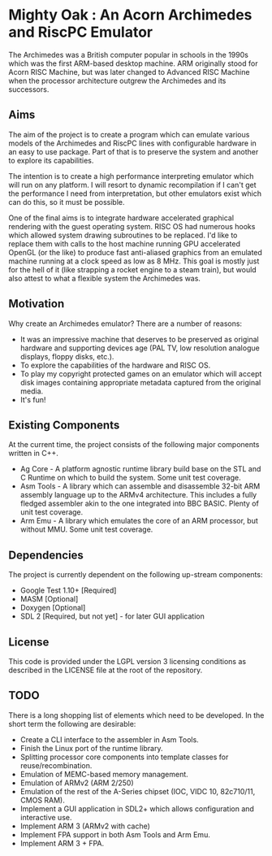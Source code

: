 # Mighty Oak : An Acorn Archimedes and RiscPC Emulator

The Archimedes was a British computer popular in schools in the 1990s which was the first ARM-based desktop machine. ARM originally stood for Acorn RISC Machine, but was later changed to Advanced RISC Machine when the processor architecture outgrew the Archimedes and its successors.

## Aims

The aim of the project is to create a program which can emulate various models of the Archimedes and RiscPC lines with configurable hardware in an easy to use package. Part of that is to preserve the system and another to explore its capabilities.

The intention is to create a high performance interpreting emulator which will run on any platform. I will resort to dynamic recompilation if I can't get the performance I need from interpretation, but other emulators exist which can do this, so it must be possible.

One of the final aims is to integrate hardware accelerated graphical rendering with the guest operating system. RISC OS had numerous hooks which allowed system drawing subroutines to be replaced. I'd like to replace them with calls to the host machine running GPU accelerated OpenGL (or the like) to produce fast anti-aliased graphics from an emulated machine running at a clock speed as low as 8 MHz. This goal is mostly just for the hell of it (like strapping a rocket engine to a steam train), but would also attest to what a flexible system the Archimedes was.

## Motivation

Why create an Archimedes emulator? There are a number of reasons:
* It was an impressive machine that deserves to be preserved as original hardware and supporting devices age (PAL TV, low resolution analogue displays, floppy disks, etc.).
* To explore the capabilities of the hardware and RISC OS.
* To play my copyright protected games on an emulator which will accept disk images containing appropriate metadata captured from the original media.
* It's fun!

## Existing Components

At the current time, the project consists of the following major components written in C++.
* Ag Core - A platform agnostic runtime library build base on the STL and C Runtime on which to build the system. Some unit test coverage.
* Asm Tools - A library which can assemble and disassemble 32-bit ARM assembly language up to the ARMv4 architecture. This includes a fully fledged assembler akin to the one integrated into BBC BASIC. Plenty of unit test coverage.
* Arm Emu - A library which emulates the core of an ARM processor, but without MMU. Some unit test coverage.

## Dependencies

The project is currently dependent on the following up-stream components:
* Google Test 1.10+ [Required]
* MASM [Optional]
* Doxygen [Optional]
* SDL 2 [Required, but not yet] - for later GUI application

## License

This code is provided under the LGPL version 3 licensing conditions as described in the LICENSE file at the root of the repository.

## TODO

There is a long shopping list of elements which need to be developed. In the short term the following are desirable:
* Create a CLI interface to the assembler in Asm Tools.
* Finish the Linux port of the runtime library.
* Splitting processor core components into template classes for reuse/recombination.
* Emulation of MEMC-based memory management.
* Emulation of ARMv2 (ARM 2/250)
* Emulation of the rest of the A-Series chipset (IOC, VIDC 10, 82c710/11, CMOS RAM).
* Implement a GUI application in SDL2+ which allows configuration and interactive use.
* Implement ARM 3 (ARMv2 with cache)
* Implement FPA support in both Asm Tools and Arm Emu.
* Implement ARM 3 + FPA.

